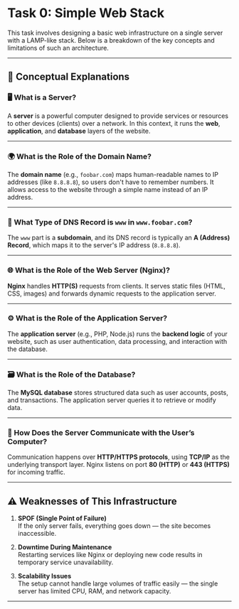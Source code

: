 # Task 0: Simple Web Stack

This task involves designing a basic web infrastructure on a single server with a LAMP-like stack. Below is a breakdown of the key concepts and limitations of such an architecture.

---

## 🧠 Conceptual Explanations

### 🖥️ What is a Server?
A **server** is a powerful computer designed to provide services or resources to other devices (clients) over a network. In this context, it runs the **web**, **application**, and **database** layers of the website.

---

### 🌍 What is the Role of the Domain Name?
The **domain name** (e.g., `foobar.com`) maps human-readable names to IP addresses (like `8.8.8.8`), so users don't have to remember numbers. It allows access to the website through a simple name instead of an IP address.

---

### 📛 What Type of DNS Record is `www` in `www.foobar.com`?
The `www` part is a **subdomain**, and its DNS record is typically an **A (Address) Record**, which maps it to the server's IP address (`8.8.8.8`).

---

### 🌐 What is the Role of the Web Server (Nginx)?
**Nginx** handles **HTTP(S)** requests from clients. It serves static files (HTML, CSS, images) and forwards dynamic requests to the application server.

---

### ⚙️ What is the Role of the Application Server?
The **application server** (e.g., PHP, Node.js) runs the **backend logic** of your website, such as user authentication, data processing, and interaction with the database.

---

### 🗃️ What is the Role of the Database?
The **MySQL database** stores structured data such as user accounts, posts, and transactions. The application server queries it to retrieve or modify data.

---

### 📡 How Does the Server Communicate with the User’s Computer?
Communication happens over **HTTP/HTTPS protocols**, using **TCP/IP** as the underlying transport layer. Nginx listens on port **80 (HTTP)** or **443 (HTTPS)** for incoming traffic.

---

## ⚠️ Weaknesses of This Infrastructure

1. **SPOF (Single Point of Failure)**  
   If the only server fails, everything goes down — the site becomes inaccessible.

2. **Downtime During Maintenance**  
   Restarting services like Nginx or deploying new code results in temporary service unavailability.

3. **Scalability Issues**  
   The setup cannot handle large volumes of traffic easily — the single server has limited CPU, RAM, and network capacity.

---
